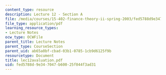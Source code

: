 ```yaml
---
content_type: resource
description: Lecture 12 - Section A
file: /media/courses/15-402-finance-theory-ii-spring-2003/fed5788d9e347047b60025f044f3ad31_lec12avaluation.pdf
file_type: application/pdf
learning_resource_types:
- Lecture Notes
ocw_type: OCWFile
parent_title: Lecture Notes
parent_type: CourseSection
parent_uid: ab65a0bf-cbad-03b1-0785-1cb9d6125f9b
resourcetype: Document
title: lec12avaluation.pdf
uid: fed5788d-9e34-7047-b600-25f044f3ad31
---
```

